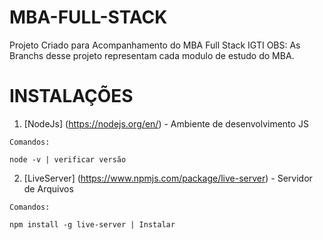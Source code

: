 # MBA-FULL-STACK
Projeto Criado para Acompanhamento do MBA Full Stack IGTI
OBS: As Branchs desse projeto representam cada modulo de estudo do MBA.

# INSTALAÇÕES
01. [NodeJs] (https://nodejs.org/en/) - Ambiente de desenvolvimento JS
```
Comandos:

node -v | verificar versão

```
02. [LiveServer] (https://www.npmjs.com/package/live-server) - Servidor de Arquivos
```
Comandos:

npm install -g live-server | Instalar 

```


